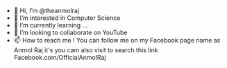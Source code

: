 - 👋 Hi, I’m @theanmolraj
- 👀 I’m interested in Computer Science
- 🌱 I’m currently learning ...
- 💞️ I’m looking to collaborate on YouTube
- 📫 How to reach me ! You can follow me on my Facebook page name as Anmol Raj it's you cam also visit to search this link Facebook.com/OfficialAnmolRaj

<!---
theanmolraj/theanmolraj is a ✨ special ✨ repository because its `README.md` (this file) appears on your GitHub profile.
You can click the Preview link to take a look at your changes.
--->
